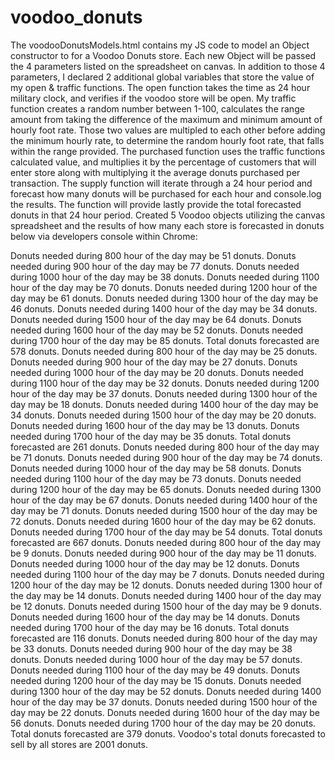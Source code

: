 # voodoo_donuts

The voodooDonutsModels.html contains my JS code to model an Object constructor to for a Voodoo Donuts store. Each new Object will be passed the 4 parameters listed on the spreadsheet on canvas.  In addition to those 4 parameters, I declared 2 additional global variables that store the value of my open & traffic functions.
The open function takes the time as 24 hour military clock, and verifies if the voodoo store will be open.
My traffic function creates a random number between 1-100, calculates the range amount from taking the difference of the maximum and minimum amount of hourly foot rate.  Those two values are multipled to each other before adding the minimum hourly rate, to determine the random hourly foot rate, that falls within the range provided.
The purchased function uses the traffic functions calculated value, and multiplies it by the percentage of customers that will enter store along with multiplying it the average donuts purchased per transaction.
The supply function will iterate through a 24 hour period and forecast how many donuts will be purchased for each hour and console.log the results.  The function will provide lastly provide the total forecasted donuts in that 24 hour period.
Created 5 Voodoo objects utilizing the canvas spreadsheet and the results of how many each store is forecasted in donuts below via developers console within Chrome:


Donuts needed during 800 hour of the day may be 51 donuts.
Donuts needed during 900 hour of the day may be 77 donuts.
Donuts needed during 1000 hour of the day may be 38 donuts.
Donuts needed during 1100 hour of the day may be 70 donuts.
Donuts needed during 1200 hour of the day may be 61 donuts.
Donuts needed during 1300 hour of the day may be 46 donuts.
Donuts needed during 1400 hour of the day may be 34 donuts.
Donuts needed during 1500 hour of the day may be 64 donuts.
Donuts needed during 1600 hour of the day may be 52 donuts.
Donuts needed during 1700 hour of the day may be 85 donuts.
Total donuts forecasted are 578 donuts.
Donuts needed during 800 hour of the day may be 25 donuts.
Donuts needed during 900 hour of the day may be 27 donuts.
Donuts needed during 1000 hour of the day may be 20 donuts.
Donuts needed during 1100 hour of the day may be 32 donuts.
Donuts needed during 1200 hour of the day may be 37 donuts.
Donuts needed during 1300 hour of the day may be 18 donuts.
Donuts needed during 1400 hour of the day may be 34 donuts.
Donuts needed during 1500 hour of the day may be 20 donuts.
Donuts needed during 1600 hour of the day may be 13 donuts.
Donuts needed during 1700 hour of the day may be 35 donuts.
Total donuts forecasted are 261 donuts.
Donuts needed during 800 hour of the day may be 71 donuts.
Donuts needed during 900 hour of the day may be 74 donuts.
Donuts needed during 1000 hour of the day may be 58 donuts.
Donuts needed during 1100 hour of the day may be 73 donuts.
Donuts needed during 1200 hour of the day may be 65 donuts.
Donuts needed during 1300 hour of the day may be 67 donuts.
Donuts needed during 1400 hour of the day may be 71 donuts.
Donuts needed during 1500 hour of the day may be 72 donuts.
Donuts needed during 1600 hour of the day may be 62 donuts.
Donuts needed during 1700 hour of the day may be 54 donuts.
Total donuts forecasted are 667 donuts.
Donuts needed during 800 hour of the day may be 9 donuts.
Donuts needed during 900 hour of the day may be 11 donuts.
Donuts needed during 1000 hour of the day may be 12 donuts.
Donuts needed during 1100 hour of the day may be 7 donuts.
Donuts needed during 1200 hour of the day may be 12 donuts.
Donuts needed during 1300 hour of the day may be 14 donuts.
Donuts needed during 1400 hour of the day may be 12 donuts.
Donuts needed during 1500 hour of the day may be 9 donuts.
Donuts needed during 1600 hour of the day may be 14 donuts.
Donuts needed during 1700 hour of the day may be 16 donuts.
Total donuts forecasted are 116 donuts.
Donuts needed during 800 hour of the day may be 33 donuts.
Donuts needed during 900 hour of the day may be 38 donuts.
Donuts needed during 1000 hour of the day may be 57 donuts.
Donuts needed during 1100 hour of the day may be 49 donuts.
Donuts needed during 1200 hour of the day may be 15 donuts.
Donuts needed during 1300 hour of the day may be 52 donuts.
Donuts needed during 1400 hour of the day may be 37 donuts.
Donuts needed during 1500 hour of the day may be 22 donuts.
Donuts needed during 1600 hour of the day may be 56 donuts.
Donuts needed during 1700 hour of the day may be 20 donuts.
Total donuts forecasted are 379 donuts.
Voodoo's total donuts forecasted to sell by all stores are 2001 donuts.
